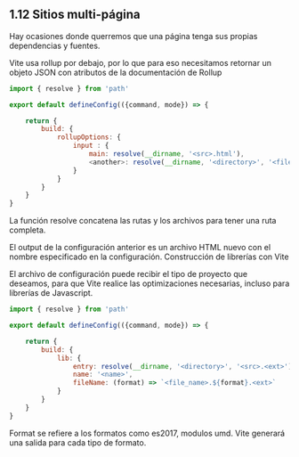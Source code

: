 ## 1.12 Sitios multi-página

Hay ocasiones donde querremos que una página tenga sus propias dependencias y fuentes.

Vite usa rollup por debajo, por lo que para eso necesitamos retornar un objeto JSON con atributos de la documentación de Rollup

``` javascript
import { resolve } from 'path'

export default defineConfig(({command, mode}) => {

    return {
        build: {
            rollupOptions: {
                input : {
                    main: resolve(__dirname, '<src>.html'),
                    <another>: resolve(__dirname, '<directory>', '<file>.html')
                }
            }
        }
    }
}
```

La función resolve concatena las rutas y los archivos para tener una ruta completa.

El output de la configuración anterior es un archivo HTML nuevo con el nombre especificado en la configuración.
Construcción de librerías con Vite

El archivo de configuración puede recibir el tipo de proyecto que deseamos, para que Vite realice las optimizaciones necesarias, incluso para librerías de Javascript.

``` javascript
import { resolve } from 'path'

export default defineConfig(({command, mode}) => {

    return {
        build: {
            lib: {
                entry: resolve(__dirname, '<directory>', '<src>.<ext>'),
                name: '<name>',
                fileName: (format) => `<file_name>.${format}.<ext>`
            }
        }
    }
}
```

Format se refiere a los formatos como es2017, modulos umd. Vite generará una salida para cada tipo de formato.

